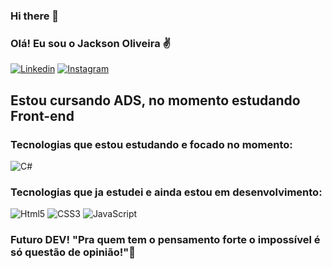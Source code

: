### Hi there 👋

### Olá! Eu sou o Jackson Oliveira ✌️

[![Linkedin](https://img.shields.io/badge/LinkedIn-0077B5?style=for-the-badge&logo=linkedin&logoColor=white)](https://www.linkedin.com/in/jackson-oliveira-487624b2/)
[![Instagram](https://img.shields.io/badge/Instagram-E4405F?style=for-the-badge&logo=instagram&logoColor=white)](https://www.instagram.com/jack_naturegyn/)




## Estou cursando ADS, no momento estudando  Front-end
### Tecnologias que estou estudando e focado no momento: 
![C#](https://img.shields.io/badge/C%23-239120?style=for-the-badge&logo=c-sharp&logoColor=white)

### Tecnologias que ja estudei e ainda estou em desenvolvimento: 
![Html5](https://img.shields.io/badge/HTML5-E34F26?style=for-the-badge&logo=html5&logoColor=white)
![CSS3](https://img.shields.io/badge/CSS3-1572B6?style=for-the-badge&logo=css3&logoColor=white)
![JavaScript](https://img.shields.io/badge/JavaScript-323330?style=for-the-badge&logo=javascript&logoColor=F7DF1E)

### Futuro DEV! "Pra quem tem o pensamento forte o impossível é só questão de opinião!"🚀
